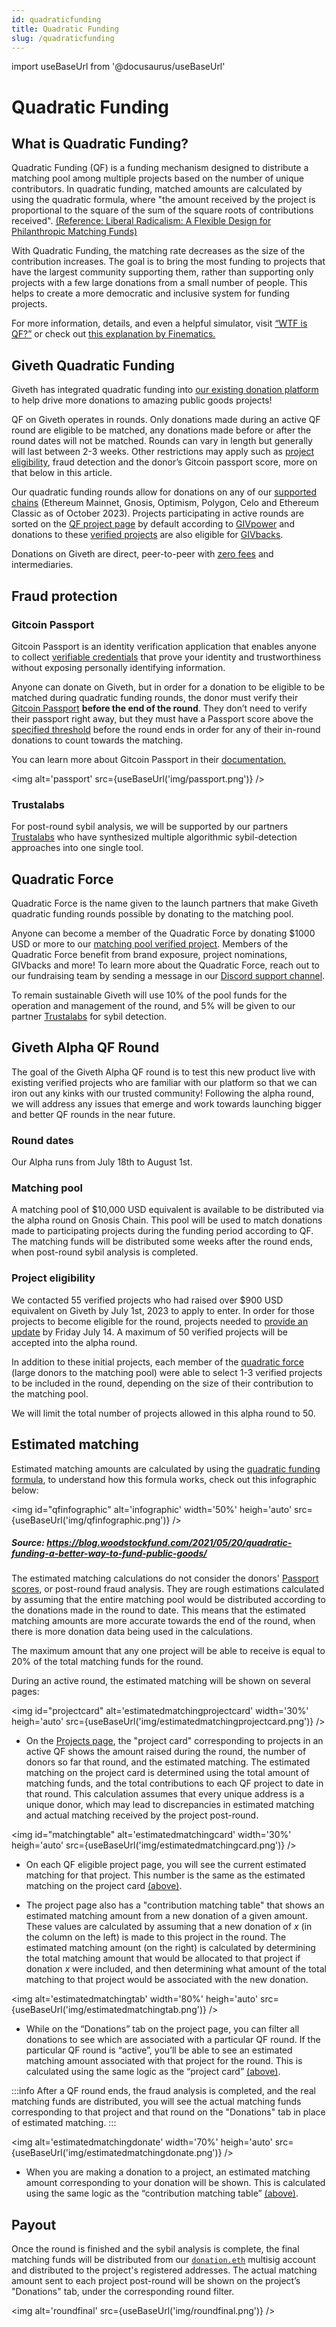 ```yaml
---
id: quadraticfunding
title: Quadratic Funding
slug: /quadraticfunding
---
```

import useBaseUrl from '@docusaurus/useBaseUrl'




# Quadratic Funding

## What is Quadratic Funding?
Quadratic Funding (QF) is a funding mechanism designed to distribute a matching pool among multiple projects based on the number of unique contributors. In quadratic funding, matched amounts are calculated by using the quadratic formula, where "the amount received by the project is proportional to the square of the sum of the square roots of contributions received". [(Reference: Liberal Radicalism: A Flexible Design for Philanthropic Matching Funds)](https://papers.ssrn.com/sol3/papers.cfm?abstract_id=3243656)

With Quadratic Funding, the matching rate decreases as the size of the contribution increases. The goal is to bring the most funding to projects that have the largest community supporting them, rather than supporting only projects with a few large donations from a small number of people. This helps to create a more democratic and inclusive system for funding projects.

For more information, details, and even a helpful simulator, visit [“WTF is QF?”](https://wtfisqf.com/?grant=&grant=&grant=&grant=&match=1000) or check out [this explanation by Finematics.](https://finematics.com/quadratic-funding-explained/)

## Giveth Quadratic Funding

Giveth has integrated quadratic funding into [our existing donation platform](https://giveth.io/) to help drive more donations to amazing public goods projects!

QF on Giveth operates in rounds. Only donations made during an active QF round are eligible to be matched, any donations made before or after the round dates will not be matched. Rounds can vary in length but generally will last between 2-3 weeks. Other restrictions may apply such as [project eligibility](#project-eligibility), fraud detection and the donor’s Gitcoin passport score, more on that below in this article.

Our quadratic funding rounds allow for donations on any of our [supported chains](https://docs.giveth.io/dapps/projectdonating/#swictching-networks) (Ethereum Mainnet, Gnosis, Optimism, Polygon, Celo and Ethereum Classic as of October 2023). Projects participating in active rounds are sorted on the [QF project page](https://giveth.io/qf) by default according to [GIVpower](https://docs.giveth.io/giveconomy/givpower) and donations to these [verified projects](https://docs.giveth.io/dapps/projectVerification) are also eligible for [GIVbacks](https://docs.giveth.io/giveconomy/givbacks).

Donations on Giveth are direct, peer-to-peer with [zero fees](https://docs.giveth.io/whatisgiveth/zero-fees) and intermediaries.

## Fraud protection

### Gitcoin Passport

Gitcoin Passport is an identity verification application that enables anyone to collect [verifiable credentials](https://decentralized-id.com/web-standards/w3c/wg/vc/verifiable-credentials/) that prove your identity and trustworthiness without exposing personally identifying information.

Anyone can donate on Giveth, but in order for a donation to be eligible to be matched during quadratic funding rounds, the donor must verify their [Gitcoin Passport](https://passport.gitcoin.co/) **before the end of the round**. They don’t need to verify their passport right away, but they must have a Passport score above the [specified threshold](https://giveth.io/passport) before the round ends in order for any of their in-round donations to count towards the matching. 

You can learn more about Gitcoin Passport in their [documentation.](https://docs.passport.gitcoin.co/)

<img alt='passport' src={useBaseUrl('img/passport.png')} />


### Trustalabs

For post-round sybil analysis, we will be supported by our partners [Trustalabs](https://www.trustalabs.ai/) who have synthesized multiple algorithmic sybil-detection approaches into one single tool.

## Quadratic Force

Quadratic Force is the name given to the launch partners that make Giveth quadratic funding rounds possible by donating to the matching pool.

Anyone can become a member of the Quadratic Force by donating $1000 USD or more to our [matching pool verified project](https://giveth.io/project/Giveth-Matching-Pool-0). Members of the Quadratic Force benefit from brand exposure, project nominations, GIVbacks and more! To learn more about the Quadratic Force, reach out to our fundraising team by sending a message in our [Discord support channel](https://discord.gg/gsZDyx3Mdc).

To remain sustainable Giveth will use 10% of the pool funds for the operation and management of the round, and 5% will be given to our partner [Trustalabs](https://www.trustalabs.ai/) for sybil detection.

## Giveth Alpha QF Round

The goal of the Giveth Alpha QF round is to test this new product live with existing verified projects who are familiar with our platform so that we can iron out any kinks with our trusted community! Following the alpha round, we will address any issues that emerge and work towards launching bigger and better QF rounds in the near future.

### Round dates

Our Alpha runs from July 18th to August 1st.

### Matching pool

A matching pool of $10,000 USD equivalent is available to be distributed via the alpha round on Gnosis Chain. This pool will be used to match donations made to participating projects during the funding period according to QF. The matching funds will be distributed some weeks after the round ends, when post-round sybil analysis is completed.


### Project eligibility

We contacted 55 verified projects who had raised over $900 USD equivalent on Giveth by July 1st, 2023 to apply to enter. In order for those projects to become eligible for the round, projects needed to [provide an update](https://docs.giveth.io/dapps/projectUpdates/) by Friday July 14. A maximum of 50 verified projects will be accepted into the alpha round.

In addition to these initial projects, each member of the [quadratic force](#quadratic-force) (large donors to the matching pool) were able to select 1-3 verified projects to be included in the round, depending on the size of their contribution to the matching pool.

We will limit the total number of projects allowed in this alpha round to 50.

## Estimated matching

Estimated matching amounts are calculated by using the [quadratic funding formula](https://www.wtfisqf.com/?grant=&grant=&grant=&grant=&match=1000), to understand how this formula works, check out this infographic below:

<img id="qfinfographic" alt='infographic' width='50%' heigh='auto' src={useBaseUrl('img/qfinfographic.png')} />

##### *Source: https://blog.woodstockfund.com/2021/05/20/quadratic-funding-a-better-way-to-fund-public-goods/*


The estimated matching calculations do not consider the donors' [Passport scores](#gitcoin-passport), or post-round fraud analysis. They are rough estimations calculated by assuming that the entire matching pool would be distributed according to the donations made in the round to date. This means that the estimated matching amounts are more accurate towards the end of the round, when there is more donation data being used in the calculations. 

The maximum amount that any one project will be able to receive is equal to 20% of the total matching funds for the round.


During an active round, the estimated matching will be shown on several pages:

<img id="projectcard" alt='estimatedmatchingprojectcard' width='30%' heigh='auto' src={useBaseUrl('img/estimatedmatchingprojectcard.png')} />

- On the [Projects page](https://giveth.io/qf), the "project card" corresponding to projects in an active QF shows the amount raised during the round, the number of donors so far that round, and the estimated matching. The estimated matching on the project card is determined using the total amount of matching funds, and the total contributions to each QF project to date in that round. This calculation assumes that every unique address is a unique donor, which may lead to discrepancies in estimated matching and actual matching received by the project post-round.


<img id="matchingtable" alt='estimatedmatchingcard' width='30%' heigh='auto' src={useBaseUrl('img/estimatedmatchingcard.png')} />

- On each QF eligible project page, you will see the current estimated matching for that project. This number is the same as the estimated matching on the project card [(above)](#projectcard). 

- The project page also has a "contribution matching table" that shows an estimated matching amount from a new donation of a given amount. These values are calculated by assuming that a new donation of *x* (in the column on the left) is made to this project in the round. The estimated matching amount (on the right) is calculated by determining the total matching amount that would be allocated to that project if donation *x* were included, and then determining what amount of the total matching to that project would be associated with the new donation.


<img alt='estimatedmatchingtab' width='80%' heigh='auto' src={useBaseUrl('img/estimatedmatchingtab.png')} />

- While on the “Donations” tab on the project page, you can filter all donations to see which are associated with a particular QF round. If the particular QF round is “active”, you’ll be able to see an estimated matching amount associated with that project for the round. This is calculated using the same logic as the “project card” [(above)](#projectcard).

:::info
After a QF round ends, the fraud analysis is completed, and the real matching funds are distributed, you will see the actual matching funds corresponding to that project and that round on the "Donations" tab in place of estimated matching. 
:::

<img alt='estimatedmatchingdonate' width='70%' heigh='auto' src={useBaseUrl('img/estimatedmatchingdonate.png')} />

- When you are making a donation to a project, an estimated matching amount corresponding to your donation will be shown. This is calculated using the same logic as the “contribution matching table” [(above)](#matchingtable).


## Payout

Once the round is finished and the sybil analysis is complete, the final matching funds will be distributed from our [`donation.eth`](https://app.safe.global/home?safe=gno:0x6e8873085530406995170Da467010565968C7C62) multisig account and distributed to the project's registered addresses. The actual matching amount sent to each project post-round will be shown on the project’s "Donations" tab, under the corresponding round filter.


<img alt='roundfinal' src={useBaseUrl('img/roundfinal.png')} />
